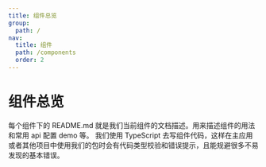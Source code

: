 ```yaml
---
title: 组件总览
group:
  path: /
nav:
  title: 组件
  path: /components
  order: 2
---
```


# 组件总览

每个组件下的 README.md 就是我们当前组件的文档描述。用来描述组件的用法和常用 api 配置 demo 等。
我们使用 TypeScript 去写组件代码，这样在主应用或者其他项目中使用我们的包时会有代码类型校验和错误提示，且能规避很多不易发现的基本错误。
